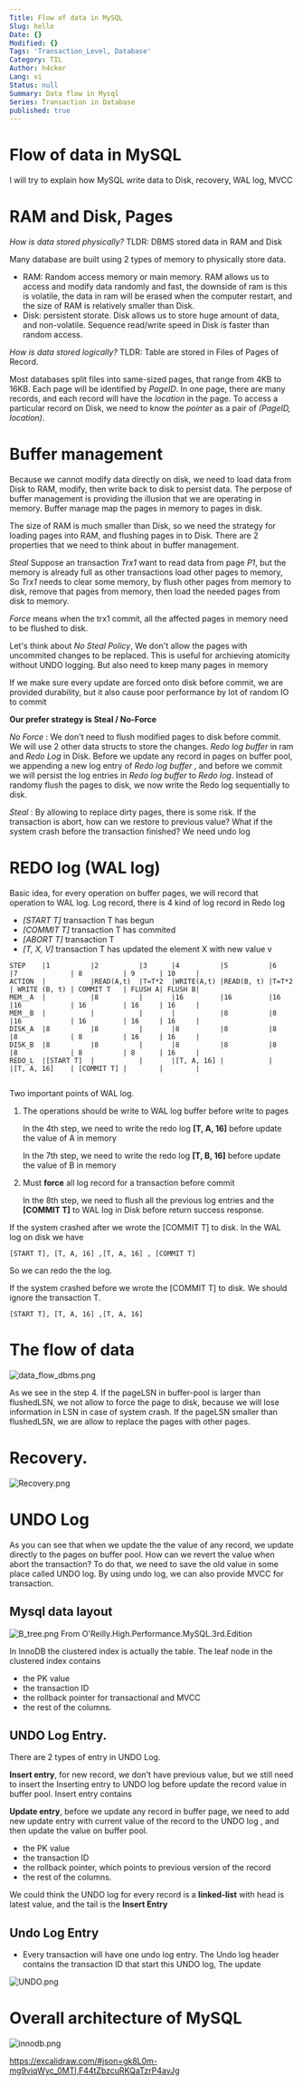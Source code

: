 ```yaml
---
Title: Flow of data in MySQL
Slug: hello
Date: {}
Modified: {}
Tags: 'Transaction_Level, Database'
Category: TIL
Author: h4cker
Lang: vi
Status: null
Summary: Data flow in Mysql
Series: Transaction in Database
published: true
---
```

# Flow of data in MySQL

I will try to explain how MySQL write data to Disk, recovery, WAL log, MVCC



# RAM and Disk, Pages

_How is data stored physically?_ TLDR: DBMS stored data in RAM and Disk

Many database are built using 2 types of memory to physically store data.

- RAM: Random access memory or main memory. RAM allows us to access and modify data randomly and fast, the downside of ram is this is volatile, the data in ram will be erased when the computer restart, and the size of RAM is relatively smaller than Disk. 
- Disk: persistent storate. Disk allows us to store huge amount of data, and non-volatile. Sequence read/write speed in Disk is faster than random access.


_How is data stored logically?_ TLDR:  Table are stored in Files of Pages of Record.

Most databases split files into same-sized pages, that range from 4KB to 16KB. Each page will be identified by _PageID_. In one page, there are many records, and each record will have the _location_ in the page. To access a particular record on Disk, we need to know the _pointer_ as a pair of _(PageID, location)_.


# Buffer management 

Because we cannot modify data directly on disk, we need to load data from Disk to RAM, modify, then write back to disk to persist data. The perpose of buffer management is providing the illusion that we are operating in memory. Buffer manage map the pages in memory to pages in disk.

The size of RAM is much smaller than Disk, so we need the strategy for loading pages into RAM, and flushing pages in to Disk. There are 2 properties that we need to think about in buffer management.

_Steal_ Suppose an transaction _Trx1_ want to read data from page _P1_, but the memory is already full as other transactions load other pages to memory, So _Trx1_ needs to clear some memory, by flush other pages from memory to disk, remove that pages from memory, then load the needed pages from disk to memory. 

_Force_ means when the trx1 commit, all the affected pages in memory need to be flushed to disk. 

Let's think about _No Steal Policy_, We don't allow the pages with uncommited changes to be replaced. This is useful for archieving atomicity without UNDO logging. But also need to keep many pages in memory

If we make sure every update are forced onto disk before commit, we are provided durability, but it also cause poor performance by lot of random IO to commit

**Our prefer strategy is  Steal / No-Force**

_No Force_ : We don't need to flush modified pages to disk before commit. We will use 2 other data structs to store the changes. _Redo log buffer_ in ram and _Redo Log_ in Disk. Before we update any record in pages on buffer pool, we appending a new log entry of _Redo log buffer_ , and before we commit we will persist the log entries in _Redo log buffer_ to _Redo log_. Instead of randomy flush the pages to disk, we now write the Redo log sequentially to disk.


_Steal_ : By allowing to replace dirty pages, there is some risk. If the transaction is abort, how can we restore to previous value? What if the system crash before the transaction finished? We need undo log

# REDO log (WAL log)

Basic idea, for every operation on buffer pages, we will record that operation to WAL log.
Log record, there is 4 kind of log record in Redo log

- _[START T]_ transaction T has begun
- _[COMMIT T]_ transaction T has commited
- _[ABORT T]_ transaction T 
- _[T, X, V]_ transaction T has updated the element X with new value v
  

```
STEP    |1          |2          |3      |4          |5          |6      |7             | 8          | 9      | 10     |
ACTION  |           |READ(A,t)  |T=T*2  |WRITE(A,t) |READ(B, t) |T=T*2  | WRITE (B, t) | COMMIT T   | FLUSH A| FLUSH B|
MEM__A  |           |8          |       |16         |16         |16     |16            | 16         | 16     | 16     |
MEM__B  |           |           |       |           |8          |8      |16            | 16         | 16     | 16     |
DISK_A  |8          |8          |       |8          |8          |8      |8             | 8          | 16     | 16     |
DISK_B  |8          |8          |       |8          |8          |8      |8             | 8          | 8      | 16     |
REDO_L  |[START T]  |           |       |[T, A, 16] |           |       |[T, A, 16]    | [COMMIT T] |        |        |
  
```


Two important points of WAL log.

1. The operations should be write to WAL log buffer before write to pages

	In the 4th step, we need to write the redo log **[T, A, 16]** before update the value of A in memory
    
    In the 7th step, we need to write the redo log **[T, B, 16]** before update the value of B in memory

2. Must **force** all log record for a transaction before commit
    
    In the 8th step, we need to flush all the previous log entries and the **[COMMIT T]** to WAL log in Disk before return success response.


If the system crashed after we wrote the [COMMIT T] to disk. In the WAL log on disk we have

```
[START T], [T, A, 16] ,[T, A, 16] , [COMMIT T]
```
So we can redo the the log.

If the system crashed before we wrote the [COMMIT T] to disk. We should ignore the transaction T. 

```
[START T], [T, A, 16] ,[T, A, 16]
```


# The flow of data

![data_flow_dbms.png]({{site.baseurl}}/content/db/data_flow.png)

As we see in the step 4. If the pageLSN in buffer-pool is larger than flushedLSN, we not allow to force the page to disk, because we will lose information in LSN in case of system crash. 
If the pageLSN smaller than flushedLSN, we are allow to replace the pages with other pages.



# Recovery.

![Recovery.png]({{site.baseurl}}/content/db/Recovery.png)



# UNDO Log

As you can see that when we update the the value of any record, we update directly to the pages on buffer pool. How can we revert the value when abort the transaction? To do that, we need to save the old value in some place called UNDO log. By using undo log, we can also provide MVCC for transaction.


## Mysql data layout

![B_tree.png From O'Reilly.High.Performance.MySQL.3rd.Edition]({{site.baseurl}}/content/db/B_tree.png)

In InnoDB the clustered index is actually the table. The leaf node in the clustered index contains 

- the PK value
- the transaction ID
- the rollback pointer for transactional and MVCC
- the rest of the columns.


## UNDO Log Entry.

There are 2 types of entry in UNDO Log.

**Insert entry**, for new record, we don't have previous value, but we still need to insert the Inserting entry to UNDO log before update the record value in buffer pool. Insert entry contains


**Update entry**, before we update any record in buffer page, we need to add new update entry with current value of the record to the UNDO log , and then update the value on buffer pool.

- the PK value
- the transaction ID
- the rollback pointer, which points to previous version of the record
- the rest of the columns.

We could think the UNDO log for every record is a **linked-list** with head is latest value, and the tail is the **Insert Entry**




## Undo Log Entry

- Every transaction will have one undo log entry. The Undo log header contains the transaction ID that start this UNDO log, The update 



![UNDO.png]({{site.baseurl}}/content/db/UNDO.png)







# Overall architecture of MySQL

![innodb.png]({{site.baseurl}}/content/db/innodb.png)


https://excalidraw.com/#json=gk8L0m-mg9viqWyc_0MTl,F44tZbzcuRKQaTzrP4avJg

